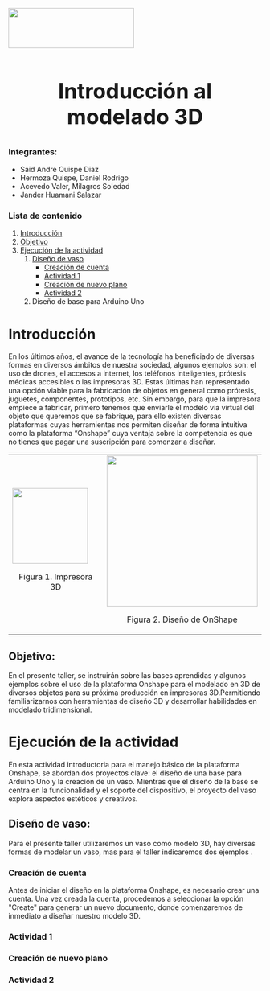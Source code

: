 <img src="https://semanadelcannabis.cayetano.edu.pe/assets/img/logo-upch.png" width="250"
  height="80"/>
# <center><h2> Introducción al modelado 3D</h2></center>

### Integrantes:
* Said Andre Quispe Diaz
* Hermoza Quispe, Daniel Rodrigo
* Acevedo Valer, Milagros Soledad
* Jander Huamani Salazar

### Lista de contenido
1. [Introducción](#introducción)
2. [Objetivo](#objetivo) 
3. [Ejecución de la actividad](#ejecución-de-la-actividad)
    1. [Diseño de vaso](#diseño-de-vaso)
        * [Creación de cuenta](#creación-de-cuenta)
        * [Actividad 1](#actividad-1)
        * [Creación de nuevo plano](#creación-de-nuevo-plano) 
        * [Actividad 2](#actividad-2)
    2. Diseño de base para Arduino Uno   

# Introducción
En los últimos años, el avance de la tecnología ha beneficiado de diversas formas en diversos ámbitos de nuestra sociedad, algunos ejemplos son: el uso de drones, el accesos a internet, los teléfonos inteligentes, prótesis médicas accesibles o las impresoras 3D.
Estas últimas han representado una opción viable para la fabricación de objetos en general como prótesis, juguetes, componentes, prototipos, etc. Sin embargo, para que la impresora empiece a fabricar, primero tenemos que enviarle el modelo vía virtual del objeto que queremos que se fabrique, para ello existen diversas plataformas cuyas herramientas nos permiten diseñar de forma intuitiva como la plataforma “Onshape” cuya ventaja sobre la competencia es que no tienes que pagar una suscripción para comenzar a diseñar.

<center>
<table class="default">
  <tr>
    <td><img src="https://static.wixstatic.com/media/453102_28c86d0996934ffe82279fc8659090e9~mv2.png/v1/fill/w_534,h_723,al_c,q_90,usm_0.66_1.00_0.01,enc_auto/453102_28c86d0996934ffe82279fc8659090e9~mv2.png" width="150" alt=""><p align= "center">Figura 1. Impresora 3D </p></td>
    <td><img src="https://www.3dnatives.com/es/wp-content/uploads/sites/4/OnShape-model.jpg" width="300" alt=""><p align= "center">Figura 2. Diseño de OnShape </p></td>
  </tr>
</table></center>

## Objetivo:
En el presente taller, se instruirán sobre las bases aprendidas y algunos ejemplos sobre el uso de la plataforma Onshape para el modelado en 3D de diversos objetos para su próxima producción en impresoras 3D.Permitiendo familiarizarnos con herramientas de diseño 3D y desarrollar habilidades en modelado tridimensional. 
# <h1>Ejecución de la actividad</h1>
En esta actividad introductoria para el manejo básico de la plataforma Onshape, se abordan dos proyectos clave: el diseño de una base para Arduino Uno y la creación de un vaso. Mientras que el diseño de la base se centra en la funcionalidad y el soporte del dispositivo, el proyecto del vaso explora aspectos estéticos y creativos. 
## Diseño de vaso:
Para el presente taller utilizaremos un vaso como modelo 3D, hay diversas formas de modelar un vaso, mas para el taller indicaremos dos ejemplos .
### Creación de cuenta
Antes de iniciar el diseño en la plataforma Onshape, es necesario crear una cuenta. Una vez creada la cuenta, procedemos a seleccionar la opción "Create" para generar un nuevo documento, donde comenzaremos de inmediato a diseñar nuestro modelo 3D.
### Actividad 1
### Creación de nuevo plano
### Actividad 2
